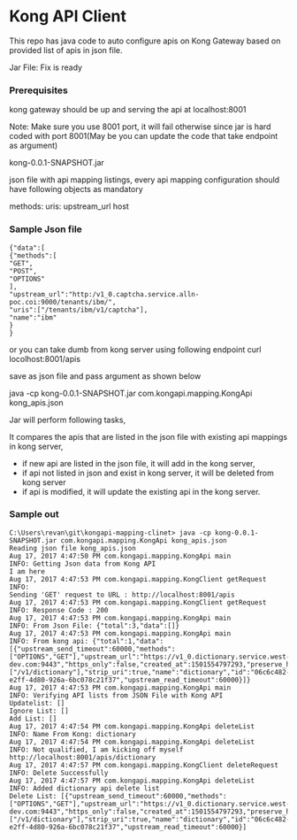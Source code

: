 # Kong API Client

This repo has java code to auto configure apis on Kong Gateway based on provided list of apis in json file.

Jar File:
Fix is ready
### Prerequisites

kong gateway should be up and serving the api at localhost:8001

Note: Make sure you use 8001 port, it will fail otherwise since jar is hard coded with port 8001(May be you can update the code that take endpoint as argument)

kong-0.0.1-SNAPSHOT.jar

json file with api mapping listings, every api mapping configuration should have following objects as mandatory

methods:
uris:
upstream_url
host

### Sample Json file
```
{"data":[
{"methods":[
"GET",
"POST",
"OPTIONS"
],
"upstream_url":"http:/v1_0.captcha.service.alln-poc.coi:9000/tenants/ibm/",
"uris":["/tenants/ibm/v1/captcha"],
"name":"ibm"
}
}
```
or you can take dumb from kong server using following endpoint
curl locolhost:8001/apis

save as json file and pass argument as shown below

java -cp kong-0.0.1-SNAPSHOT.jar com.kongapi.mapping.KongApi kong_apis.json

Jar will perform following tasks,

It compares the apis that are listed in the json file with existing api mappings in kong server,

* if new api are listed in the json file, it will add in the kong server,
* if api not listed in json and exist in kong server, it will be deleted from kong server
* if api is modified, it will update the existing api in the kong server.

### Sample out

```
C:\Users\revan\git\kongapi-mapping-clinet> java -cp kong-0.0.1-SNAPSHOT.jar com.kongapi.mapping.KongApi kong_apis.json
Reading json file kong_apis.json
Aug 17, 2017 4:47:50 PM com.kongapi.mapping.KongApi main
INFO: Getting Json data from Kong API
I am here
Aug 17, 2017 4:47:53 PM com.kongapi.mapping.KongClient getRequest
INFO:
Sending 'GET' request to URL : http://localhost:8001/apis
Aug 17, 2017 4:47:53 PM com.kongapi.mapping.KongClient getRequest
INFO: Response Code : 200
Aug 17, 2017 4:47:53 PM com.kongapi.mapping.KongApi main
INFO: From Json File: {"total":3,"data":[]}
Aug 17, 2017 4:47:53 PM com.kongapi.mapping.KongApi main
INFO: From kong api: {"total":1,"data":[{"upstream_send_timeout":60000,"methods":["OPTIONS","GET"],"upstream_url":"https://v1_0.dictionary.service.west-dev.com:9443","https_only":false,"created_at":1501554797293,"preserve_host":false,"http_if_terminated":true,"retries":5,"upstream_connect_timeout":60000,"uris":["/v1/dictionary"],"strip_uri":true,"name":"dictionary","id":"06c6c482-e2ff-4d80-926a-6bc078c21f37","upstream_read_timeout":60000}]}
Aug 17, 2017 4:47:53 PM com.kongapi.mapping.KongApi main
INFO: Verifying API lists from JSON File with Kong API
Updatelist: []
Ignore List: []
Add List: []
Aug 17, 2017 4:47:54 PM com.kongapi.mapping.KongApi deleteList
INFO: Name From Kong: dictionary
Aug 17, 2017 4:47:54 PM com.kongapi.mapping.KongApi deleteList
INFO: Not qualified, I am kicking off myself
http://localhost:8001/apis/dictionary
Aug 17, 2017 4:47:57 PM com.kongapi.mapping.KongClient deleteRequest
INFO: Delete Successfully
Aug 17, 2017 4:47:57 PM com.kongapi.mapping.KongApi deleteList
INFO: Added dictionary api delete list
Delete List: [{"upstream_send_timeout":60000,"methods":["OPTIONS","GET"],"upstream_url":"https://v1_0.dictionary.service.west-dev.com:9443","https_only":false,"created_at":1501554797293,"preserve_host":false,"http_if_terminated":true,"retries":5,"upstream_connect_timeout":60000,"uris":["/v1/dictionary"],"strip_uri":true,"name":"dictionary","id":"06c6c482-e2ff-4d80-926a-6bc078c21f37","upstream_read_timeout":60000}]
```
